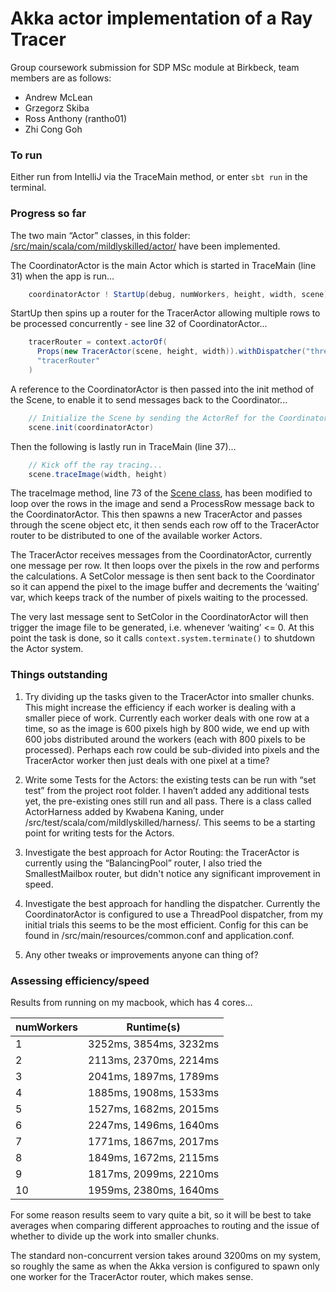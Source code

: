 # Akka actor implementation of a Ray Tracer

Group coursework submission for SDP MSc module at Birkbeck, team members are as follows:

- Andrew McLean
- Grzegorz Skiba
- Ross Anthony (rantho01)
- Zhi Cong Goh


### To run

Either run from IntelliJ via the TraceMain method, or enter `sbt run` in the terminal.


### Progress so far

The two main “Actor” classes, in this folder: [/src/main/scala/com/mildlyskilled/actor/](src/main/scala/com/mildlyskilled/actor/) have been implemented.

The CoordinatorActor is the main Actor which is started in TraceMain (line 31) when the app is run...

```scala
    coordinatorActor ! StartUp(debug, numWorkers, height, width, scene)
```

StartUp then spins up a router for the TracerActor allowing multiple rows to be processed concurrently - see line 32 of CoordinatorActor...

```scala
    tracerRouter = context.actorOf(
      Props(new TracerActor(scene, height, width)).withDispatcher("thread-pool-dispatcher").withRouter(BalancingPool(numWorkers)),
      "tracerRouter"
    )
```

A reference to the CoordinatorActor is then passed into the init method of the Scene, to enable it to send messages back to the Coordinator...

```scala
    // Initialize the Scene by sending the ActorRef for the CoordinatorActor
    scene.init(coordinatorActor)
```

Then the following is lastly run in TraceMain (line 37)...

```scala
    // Kick off the ray tracing...
    scene.traceImage(width, height)
```

The traceImage method, line 73 of the [Scene class](src/main/scala/com/mildlyskilled/Scene.scala), has been modified to loop over the rows in the image and send a ProcessRow message back to the CoordinatorActor. This then spawns a new TracerActor and passes through the scene object etc, it then sends each row off to the TracerActor router to be distributed to one of the available worker Actors.

The TracerActor receives messages from the CoordinatorActor, currently one message per row. It then loops over the pixels in the row and performs the calculations. A SetColor message is then sent back to the Coordinator so it can append the pixel to the image buffer and decrements the ‘waiting’ var, which keeps track of the number of pixels waiting to the processed.

The very last message sent to SetColor in the CoordinatorActor will then trigger the image file to be generated, i.e. whenever ‘waiting’ <= 0. At this point the task is done, so it calls `context.system.terminate()` to shutdown the Actor system.

### Things outstanding

1. Try dividing up the tasks given to the TracerActor into smaller chunks. This might increase the efficiency if each worker is dealing with a smaller piece of work. Currently each worker deals with one row at a time, so as the image is 600 pixels high by 800 wide, we end up with 600 jobs distributed around the workers (each with 800 pixels to be processed).  Perhaps each row could be sub-divided into pixels and the TracerActor worker then just deals with one pixel at a time?

2. Write some Tests for the Actors: the existing tests can be run with “set test” from the project root folder. I haven’t added any additional tests yet, the pre-existing ones still run and all pass. There is a class called ActorHarness added by Kwabena Kaning, under /src/test/scala/com/mildlyskilled/harness/. This seems to be a starting point for writing tests for the Actors.

3. Investigate the best approach for Actor Routing: the TracerActor is currently using the “BalancingPool” router, I also tried the SmallestMailbox router, but didn't notice any significant improvement in speed.

4. Investigate the best approach for handling the dispatcher. Currently the CoordinatorActor is configured to use a ThreadPool dispatcher, from my initial trials this seems to be the most efficient. Config for this can be found in /src/main/resources/common.conf and application.conf.

5. Any other tweaks or improvements anyone can thing of?


### Assessing efficiency/speed

Results from running on my macbook, which has 4 cores...

|numWorkers|Runtime(s)|
|---|------------------------|
|1	| 3252ms, 3854ms, 3232ms |
|2	| 2113ms, 2370ms, 2214ms |
|3	| 2041ms, 1897ms, 1789ms |
|4	| 1885ms, 1908ms, 1533ms |
|5	| 1527ms, 1682ms, 2015ms |
|6	| 2247ms, 1496ms, 1640ms |
|7	| 1771ms, 1867ms, 2017ms |
|8	| 1849ms, 1672ms, 2115ms |
|9	| 1817ms, 2099ms, 2210ms |
|10 | 1959ms, 2380ms, 1640ms |

For some reason results seem to vary quite a bit, so it will be best to take averages when comparing different approaches to routing and the issue of whether to divide up the work into smaller chunks.

The standard non-concurrent version takes around 3200ms on my system, so roughly the same as when the Akka version is configured to spawn only one worker for the TracerActor router, which makes sense.

